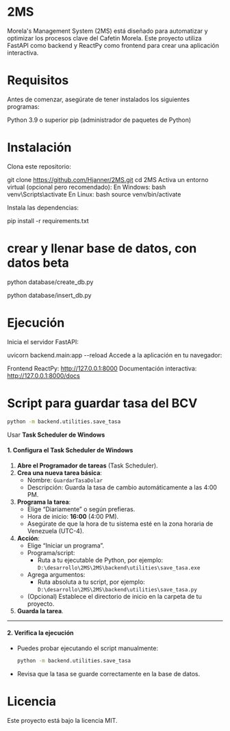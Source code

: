 # 2MS
Morela's Management System (2MS) está diseñado para automatizar y optimizar los procesos clave del Cafetin Morela. 
Este proyecto utiliza FastAPI como backend y ReactPy como frontend para crear una aplicación interactiva.

# Requisitos
Antes de comenzar, asegúrate de tener instalados los siguientes programas:

Python 3.9 o superior
pip (administrador de paquetes de Python)

# Instalación
Clona este repositorio:

git clone https://github.com/Hjanner/2MS.git
cd 2MS
Activa un entorno virtual (opcional pero recomendado): En Windows: bash venv\Scripts\activate  En Linux: bash source venv/bin/activate 

Instala las dependencias:

pip install -r requirements.txt

# crear y llenar base de datos, con datos beta
python database/create_db.py

python database/insert_db.py

# Ejecución
Inicia el servidor FastAPI:

uvicorn backend.main:app --reload
Accede a la aplicación en tu navegador:

Frontend ReactPy: http://127.0.0.1:8000
Documentación interactiva: http://127.0.0.1:8000/docs

# Script para guardar tasa del BCV
```bash
python -m backend.utilities.save_tasa
```

Usar **Task Scheduler de Windows**
#### 1. **Configura el Task Scheduler de Windows**

1. **Abre el Programador de tareas** (Task Scheduler).
2. **Crea una nueva tarea básica**:
   - Nombre: `GuardarTasaDolar`
   - Descripción: Guarda la tasa de cambio automáticamente a las 4:00 PM.
3. **Programa la tarea**:
   - Elige “Diariamente” o según prefieras.
   - Hora de inicio: **16:00** (4:00 PM).
   - Asegúrate de que la hora de tu sistema esté en la zona horaria de Venezuela (UTC-4).
4. **Acción**:  
   - Elige “Iniciar un programa”.
   - Programa/script:  
     - Ruta a tu ejecutable de Python, por ejemplo:  
       `D:\desarrollo\2MS\2MS\backend\utilities\save_tasa.exe`
   - Agrega argumentos:  
     - Ruta absoluta a tu script, por ejemplo:  
       `D:\desarrollo\2MS\2MS\backend\utilities\save_tasa.py`
   - (Opcional) Establece el directorio de inicio en la carpeta de tu proyecto.
5. **Guarda la tarea**.

---

#### 2. **Verifica la ejecución**

- Puedes probar ejecutando el script manualmente:
  ```bash
  python -m backend.utilities.save_tasa
  ```
- Revisa que la tasa se guarde correctamente en la base de datos.



# Licencia
Este proyecto está bajo la licencia MIT.

